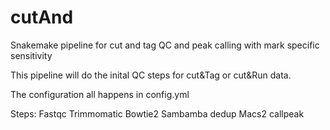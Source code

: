 # cutAnd
Snakemake pipeline for cut and tag QC and peak calling with mark specific sensitivity

This pipeline will do the inital QC steps for cut&Tag or cut&Run data. 

The configuration all happens in config.yml 

Steps:
    Fastqc
    Trimmomatic
    Bowtie2
    Sambamba dedup
    Macs2 callpeak
